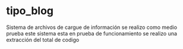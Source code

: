 # tipo_blog
Sistema de archivos de cargue de información se realizo como medio prueba este sistema esta en prueba de funcionamiento se realizo una extracción del total de codigo 
